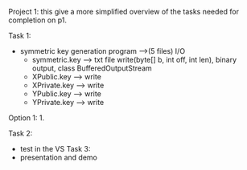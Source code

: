 Project 1:
this give a more simplified overview of the tasks needed for completion on p1.

Task 1:
- symmetric key generation program -->(5 files) I/O
	- symmetric.key --> txt file 
	write(byte[] b, int off, int len), binary output, class BufferedOutputStream
	- XPublic.key	--> write
	- XPrivate.key	--> write
	- YPublic.key	--> write
	- YPrivate.key	--> write

Option 1:
	1. 

Task 2:
 - test in the VS
Task 3:
 - presentation and demo